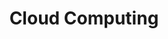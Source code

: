 ---
title: Cloud Computing
layout: filtered-collection
collection: wiki
taxonomy: cloud
entries_layout: list
permalink: /wiki/cloud-comp
---